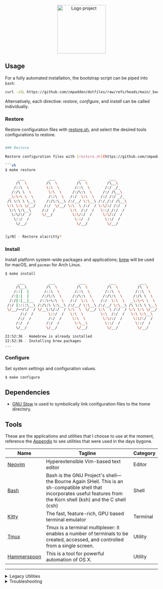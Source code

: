 <div align="center">
    <img src="https://github.com/cmpadden/dotfiles/assets/5807118/8111f6b9-3460-4a27-a84b-cab7a0c090a6" alt="Logo project" height="160" />
</div>

## Usage

For a fully automated installation, the bootstrap script can be piped into `bash`:

```sh
curl -sSL https://github.com/cmpadden/dotfiles/raw/refs/heads/main/_bootstrap.sh | bash
```

Alternatively, each directive: _restore_, _configure_, and _install_ can be called individually.

### Restore

Restore configuration files with [restore.sh](https://github.com/cmpadden/dotfiles/blob/main/restore.sh), and select the desired tools configurations to restore.

```sh

### Restore

Restore configuration files with [restore.sh](https://github.com/cmpadden/dotfiles/blob/main/restore.sh), and select the desired tools configurations to restore.

```sh
$ make restore

      ___           ___           ___           ___
     /\  \         /\  \         /\  \         /\__\
    /::\  \        \:\  \       /::\  \       /:/ _/_
   /:/\ \  \        \:\  \     /:/\:\  \     /:/ /\__\
  _\:\~\ \  \       /::\  \   /:/  \:\  \   /:/ /:/ _/_
 /\ \:\ \ \__\     /:/\:\__\ /:/__/ \:\__\ /:/_/:/ /\__\
 \:\ \:\ \/__/    /:/  \/__/ \:\  \ /:/  / \:\/:/ /:/  /
  \:\ \:\__\     /:/  /       \:\  /:/  /   \::/_/:/  /
   \:\/:/  /     \/__/         \:\/:/  /     \:\/:/  /
    \::/  /                     \::/  /       \::/  /
     \/__/                       \/__/         \/__/


[y/N] - Restore alacritty?
```

### Install

Install platform system-wide packages and applications; [brew](https://brew.sh/) will be used for macOS, and `pacman` for Arch Linux.

```sh
$ make install

      ___           ___           ___           ___           ___
     /\__\         /\  \         /\  \         /\  \         /\  \
    /::|  |       /::\  \       /::\  \       /::\  \       /::\  \
   /:|:|  |      /:/\:\  \     /:/\:\  \     /:/\:\  \     /:/\ \  \
  /:/|:|__|__   /::\~\:\  \   /:/  \:\  \   /:/  \:\  \   _\:\~\ \  \
 /:/ |::::\__\ /:/\:\ \:\__\ /:/__/ \:\__\ /:/__/ \:\__\ /\ \:\ \ \__\
 \/__/~~/:/  / \/__\:\/:/  / \:\  \  \/__/ \:\  \ /:/  / \:\ \:\ \/__/
       /:/  /       \::/  /   \:\  \        \:\  /:/  /   \:\ \:\__\
      /:/  /        /:/  /     \:\  \        \:\/:/  /     \:\/:/  /
     /:/  /        /:/  /       \:\__\        \::/  /       \::/  /
     \/__/         \/__/         \/__/         \/__/         \/__/

22:52:36 - Homebrew is already installed
22:52:36 - Installing brew packages
...
```

### Configure

Set system settings and configuration values.

```sh
$ make configure
```

## Dependencies

- [GNU Stow](https://www.gnu.org/software/stow/) is used to symbolically link configuration files to
the home directory.

## Tools

These are the applications and utilities that I choose to use at the moment, reference the [Appendix](#appendix) to see utilities that were used in the days bygone.

| Name                                       | Tagline                                                                                                                                                                  | Category |
|--------------------------------------------|--------------------------------------------------------------------------------------------------------------------------------------------------------------------------|----------|
| [Neovim](https://neovim.io)                | Hyperextensible Vim-based text editor                                                                                                                                    | Editor   |
| [Bash](https://www.gnu.org/software/bash/) | Bash is the GNU Project's shell—the Bourne Again SHell. This is an sh-compatible shell that incorporates useful features from the Korn shell (ksh) and the C shell (csh) | Shell    |
| [Kitty](https://sw.kovidgoyal.net/kitty/)  | The fast, feature-rich, GPU based terminal emulator                                                                                                                      | Terminal |
| [Tmux](https://github.com/tmux/tmux)       | Tmux is a terminal multiplexer: it enables a number of terminals to be created, accessed, and controlled from a single screen.                                           | Utility  |
| [Hammerspoon](https://www.hammerspoon.org) | This is a tool for powerful automation of OS X.                                                                                                                          | Utility  |

---

<details>
<summary>Legacy Utilities</summary>

| Name                                                | Tagline                                                                                                       | Category          |
|-----------------------------------------------------|---------------------------------------------------------------------------------------------------------------|-------------------|
| [Vim](https://www.vim.org)                          | Vim is a highly configurable text editor built to make creating and changing any kind of text very efficient. | Editor            |
| [VSCode](https://code.visualstudio.com)             | Code editing. Redefined.                                                                                      | Editor            |
| [Fish](https://fishshell.com)                       | Fish is a smart and user-friendly command line shell for Linux, macOS, and the rest of the family.            | Shell             |
| [Alacritty](https://github.com/alacritty/alacritty) | A fast, cross-platform, OpenGL terminal emulator                                                              | Terminal Emulator |
| [urxvt](https://linux.die.net/man/1/urxvt)          | rxvt-unicode (ouR XVT, unicode) - (a VT102 emulator for the X window system)                                  | Terminal Emulator |
| [i3wm](https://i3wm.org)                            | improved tiling wm                                                                                            | Window Manager    |

</details>


<details>
<summary>Troubleshooting</summary>

#### Neovim

| Error | Resolution |
| ----- | -----------|
| `invalid node type at position 2765 for language vim` | `rm /opt/homebrew/lib/nvim/parser/vim.so` |

</details>
